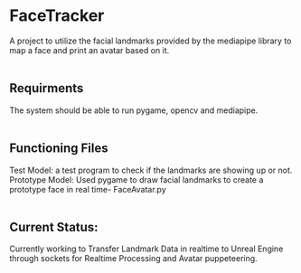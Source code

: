 # FaceTracker
A project to utilize the facial landmarks provided by the mediapipe library to map a face and print an avatar based on it.
<br><br>
## Requirments
The system should be able to run pygame, opencv and mediapipe.
<br><br>
## Functioning Files
Test Model: a test program to check if the landmarks are showing up or not.
<br>
Prototype Model: Used pygame to draw facial landmarks to create a prototype face in real time- FaceAvatar.py
<br><br>
## Current Status: 
Currently working to Transfer Landmark Data in realtime to Unreal Engine through sockets for Realtime Processing and Avatar puppeteering.
<br><br>
